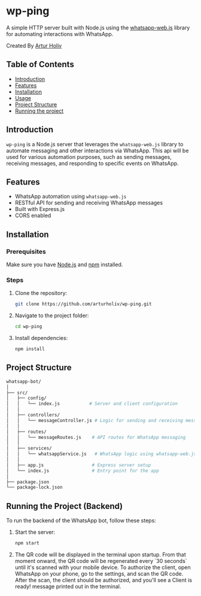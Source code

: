 # wp-ping

A simple HTTP server built with Node.js using the [whatsapp-web.js](https://github.com/pedroslopez/whatsapp-web.js) library for automating interactions with WhatsApp.

Created By [Artur Holiv](https://github.com/arturholiv)

## Table of Contents

-   [Introduction](#introduction)
-   [Features](#features)
-   [Installation](#installation)
-   [Usage](#usage)
-   [Project Structure](#project-structure)
-   [Running the project](#running-the-project)

## Introduction

`wp-ping` is a Node.js server that leverages the `whatsapp-web.js` library to automate messaging and other interactions via WhatsApp. This api will be used for various automation purposes, such as sending messages, receiving messages, and responding to specific events on WhatsApp.

## Features

-   WhatsApp automation using `whatsapp-web.js`
-   RESTful API for sending and receiving WhatsApp messages
-   Built with Express.js
-   CORS enabled

## Installation

### Prerequisites

Make sure you have [Node.js](https://nodejs.org/) and [npm](https://www.npmjs.com/) installed.

### Steps

1. Clone the repository:

    ```bash
    git clone https://github.com/arturholiv/wp-ping.git

    ```

2. Navigate to the project folder:

    ```bash
    cd wp-ping

    ```

3. Install dependencies:
    ```bash
    npm install
    ```

## Project Structure

```bash
whatsapp-bot/
│
├── src/
│   ├── config/
│   │   └── index.js           # Server and client configuration
│   │
│   ├── controllers/
│   │   └── messageController.js # Logic for sending and receiving messages
│   │
│   ├── routes/
│   │   └── messageRoutes.js    # API routes for WhatsApp messaging
│   │
│   ├── services/
│   │   └── whatsappService.js   # WhatsApp logic using whatsapp-web.js
│   │
│   ├── app.js                  # Express server setup
│   └── index.js                # Entry point for the app
│
├── package.json
└── package-lock.json
```

## Running the Project (Backend)

To run the backend of the WhatsApp bot, follow these steps:

1. Start the server:
    ```bash
    npm start
    ```
2. The QR code will be displayed in the terminal upon startup. From that moment onward, the QR code will be regenerated every ´30 seconds` until it's scanned with your mobile device. To authorize the client, open WhatsApp on your phone, go to the settings, and scan the QR code. After the scan, the client should be authorized, and you'll see a Client is ready! message printed out in the terminal.
